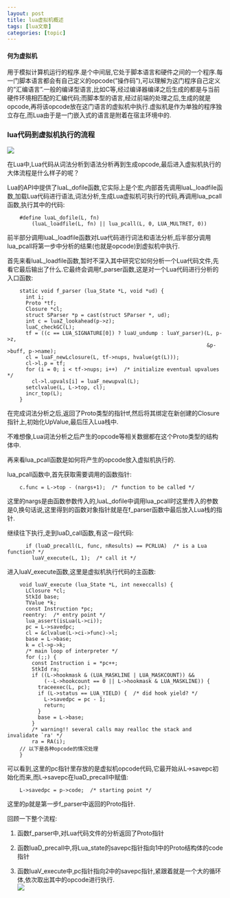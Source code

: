 ```yaml
---
layout: post
title: lua虚拟机概述 
tags: [lua文章]
categories: [topic]
---
```

#### 何为虚拟机

用于模拟计算机运行的程序.是个中间层,它处于脚本语言和硬件之间的一个程序.每一门脚本语言都会有自己定义的opcode(”操作码”),可以理解为这门程序自己定义的”汇编语言”.一般的编译型语言,比如C等,经过编译器编译之后生成的都是与当前硬件环境相匹配的汇编代码;而脚本型的语言,经过前端的处理之后,生成的就是opcode,再将该opcode放在这门语言的虚拟机中执行.虚拟机是作为单独的程序独立存在,而Lua由于是一门嵌入式的语言是附着在宿主环境中的.

### lua代码到虚拟机执行的流程

![](https://img2018.cnblogs.com/blog/1560953/201812/1560953-20181215140547779-1286988518.png)

在Lua中,Lua代码从词法分析到语法分析再到生成opcode,最后进入虚拟机执行的大体流程是什么样子的呢？

Lua的API中提供了luaL_dofile函数,它实际上是个宏,内部首先调用luaL_loadfile函数,加载Lua代码进行语法,词法分析,生成Lua虚拟机可执行的代码,再调用lua_pcall函数,执行其中的代码:

    
    
        #define luaL_dofile(L, fn) 
            (luaL_loadfile(L, fn) || lua_pcall(L, 0, LUA_MULTRET, 0))
    

前半部分调用luaL_loadfile函数对Lua代码进行词法和语法分析,后半部分调用lua_pcall将第一步中分析的结果(也就是opcode)到虚拟机中执行.

首先来看luaL_loadfile函数,暂时不深入其中研究它如何分析一个Lua代码文件,先看它最后输出了什么.它最终会调用f_parser函数,这是对一个Lua代码进行分析的入口函数:

    
    
        static void f_parser (lua_State *L, void *ud) {
          int i;
          Proto *tf;
          Closure *cl;
          struct SParser *p = cast(struct SParser *, ud);
          int c = luaZ_lookahead(p->z);
          luaC_checkGC(L);
          tf = ((c == LUA_SIGNATURE[0]) ? luaU_undump : luaY_parser)(L, p->z,
                                                                     &p->buff, p->name);
          cl = luaF_newLclosure(L, tf->nups, hvalue(gt(L)));
          cl->l.p = tf;
          for (i = 0; i < tf->nups; i++)  /* initialize eventual upvalues */
            cl->l.upvals[i] = luaF_newupval(L);
          setclvalue(L, L->top, cl);
          incr_top(L);
        }
    

在完成词法分析之后,返回了Proto类型的指针tf,然后将其绑定在新创建的Closure指针上,初始化UpValue,最后压入Lua栈中.

不难想像,Lua词法分析之后产生的opcode等相关数据都在这个Proto类型的结构体中.

再来看lua_pcall函数是如何将产生的opcode放入虚拟机执行的.

lua_pcall函数中,首先获取需要调用的函数指针:

    
    
        c.func = L->top - (nargs+1);  /* function to be called */
    

这里的nargs是由函数参数传入的,luaL_dofile中调用lua_pcall时这里传入的参数是0,换句话说,这里得到的函数对象指针就是在f_parser函数中最后放入Lua栈的指针.

继续往下执行,走到luaD_call函数,有这一段代码:

    
    
          if (luaD_precall(L, func, nResults) == PCRLUA)  /* is a Lua function? */
            luaV_execute(L, 1);  /* call it */
    

进入luaV_execute函数,这里是虚拟机执行代码的主函数:

    
    
        void luaV_execute (lua_State *L, int nexeccalls) {
          LClosure *cl;
          StkId base;
          TValue *k;
          const Instruction *pc;
         reentry:  /* entry point */
          lua_assert(isLua(L->ci));
          pc = L->savedpc;
          cl = &clvalue(L->ci->func)->l;
          base = L->base;
          k = cl->p->k;
          /* main loop of interpreter */
          for (;;) {
            const Instruction i = *pc++;
            StkId ra;
            if ((L->hookmask & (LUA_MASKLINE | LUA_MASKCOUNT)) &&
                (--L->hookcount == 0 || L->hookmask & LUA_MASKLINE)) {
              traceexec(L, pc);
              if (L->status == LUA_YIELD) {  /* did hook yield? */
                L->savedpc = pc - 1;
                return;
              }
              base = L->base;
            }
            /* warning!! several calls may realloc the stack and invalidate `ra' */
            ra = RA(i);
        // 以下是各种opcode的情况处理
        }
    

可以看到,这里的pc指针里存放的是虚拟机opcode代码,它最开始从L->savepc初始化而来,而L->savepc在luaD_precall中赋值:

    
    
        L->savedpc = p->code;  /* starting point */
    

这里的p就是第一步f_parser中返回的Proto指针.

回顾一下整个流程:

  1. 函数f_parser中,对Lua代码文件的分析返回了Proto指针

  2. 函数luaD_precall中,将Lua_state的savepc指针指向1中的Proto结构体的code指针

  3. 函数luaV_execute中,pc指针指向2中的savepc指针,紧跟着就是一个大的循环体,依次取出其中的opcode进行执行.  
![](https://img2018.cnblogs.com/blog/1560953/201812/1560953-20181215141251439-1865045097.png)